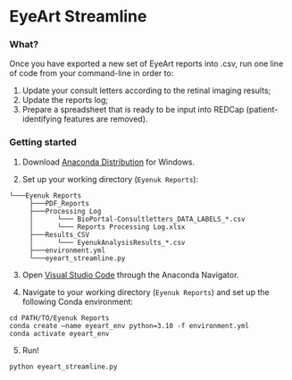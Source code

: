 # EyeArt Streamline

### What?
Once you have exported a new set of EyeArt reports into .csv, run one line of code from your command-line in order to:
1) Update your consult letters according to the retinal imaging results;
2) Update the reports log;
3) Prepare a spreadsheet that is ready to be input into REDCap (patient-identifying features are removed).

### Getting started

1. Download [Anaconda Distribution](https://www.anaconda.com/download/success) for Windows.

2. Set up your working directory (`Eyenuk Reports`):
```
└───Eyenuk Reports
     ├───PDF_Reports
     ├───Processing Log
     │      └─── BioPortal-Consultletters_DATA_LABELS_*.csv
     │      └─── Reports Processing Log.xlsx
     ├───Results_CSV
     │      └─── EyenukAnalysisResults_*.csv 
     ├───environment.yml
     └───eyeart_streamline.py
```

3. Open [Visual Studio Code](https://code.visualstudio.com/) through the Anaconda Navigator.

4. Navigate to your working directory (`Eyenuk Reports`) and set up the following Conda environment:
```
cd PATH/TO/Eyenuk Reports
conda create —name eyeart_env python=3.10 -f environment.yml
conda activate eyeart_env
```

5. Run!
```
python eyeart_streamline.py
```

